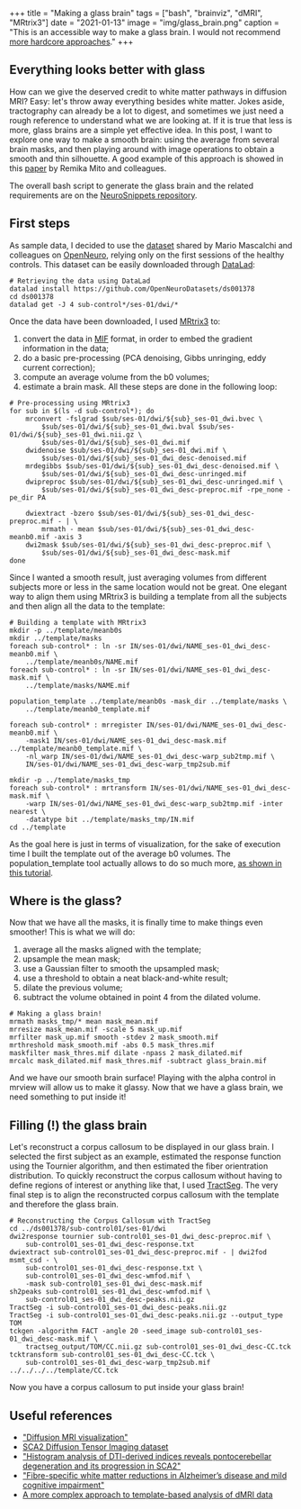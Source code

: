 +++
title =  "Making a glass brain"
tags = ["bash", "brainviz", "dMRI", "MRtrix3"]
date = "2021-01-13"
image = "img/glass_brain.png"
caption = "This is an accessible way to make a glass brain. I would not recommend [more hardcore approaches](https://www.nejm.org/doi/full/10.1056/nejmc1909867 'Really glassy brains')."
+++

## Everything looks better with glass

How can we give the deserved credit to white matter pathways in diffusion MRI? Easy: let's throw away everything besides white matter. Jokes aside, tractography can already be a lot to digest, and sometimes we just need a rough reference to understand what we are looking at. If it is true that less is more, glass brains are a simple yet effective idea.
In this post, I want to explore one way to make a smooth brain: using the average from several brain masks, and then playing around with image operations to obtain a smooth and thin silhouette. A good example of this approach is showed in this [paper](https://academic.oup.com/brain/article/141/3/888/4788771 'Brain - A Journal of Neurology') by Remika Mito and colleagues.

The overall bash script to generate the glass brain and the related requirements are on the [NeuroSnippets repository](https://github.com/matteomancini/neurosnippets/brainviz/glass_brain).


## First steps

As sample data, I decided to use the [dataset](https://openneuro.org/datasets/ds001378/versions/00003 'SCA2 Diffusion Tensor Imaging') shared by Mario Mascalchi and colleagues on [OpenNeuro](https://openneuro.org 'OpenNeuro'), relying only on the first sessions of the healthy controls. This dataset can be easily downloaded through [DataLad](https://www.datalad.org 'DataLad'):

```
# Retrieving the data using DataLad
datalad install https://github.com/OpenNeuroDatasets/ds001378
cd ds001378
datalad get -J 4 sub-control*/ses-01/dwi/*
```

Once the data have been downloaded, I used [MRtrix3](https://mrtrix.readthedocs.io/en/latest/getting_started/image_data.html 'MRtrix3') to:
1. convert the data in [MIF](https://mrtrix.readthedocs.io/en/latest/getting_started/image_data.html 'MRtrix3 file formats') format, in order to embed the gradient information in the data;
2. do a basic pre-processing (PCA denoising, Gibbs unringing, eddy current correction);
3. compute an average volume from the b0 volumes;
4. estimate a brain mask.
All these steps are done in the following loop:

```
# Pre-processing using MRtrix3
for sub in $(ls -d sub-control*); do
    mrconvert -fslgrad $sub/ses-01/dwi/${sub}_ses-01_dwi.bvec \
        $sub/ses-01/dwi/${sub}_ses-01_dwi.bval $sub/ses-01/dwi/${sub}_ses-01_dwi.nii.gz \
        $sub/ses-01/dwi/${sub}_ses-01_dwi.mif
    dwidenoise $sub/ses-01/dwi/${sub}_ses-01_dwi.mif \
        $sub/ses-01/dwi/${sub}_ses-01_dwi_desc-denoised.mif
    mrdegibbs $sub/ses-01/dwi/${sub}_ses-01_dwi_desc-denoised.mif \
        $sub/ses-01/dwi/${sub}_ses-01_dwi_desc-unringed.mif
    dwipreproc $sub/ses-01/dwi/${sub}_ses-01_dwi_desc-unringed.mif \
        $sub/ses-01/dwi/${sub}_ses-01_dwi_desc-preproc.mif -rpe_none -pe_dir PA

    dwiextract -bzero $sub/ses-01/dwi/${sub}_ses-01_dwi_desc-preproc.mif - | \
        mrmath - mean $sub/ses-01/dwi/${sub}_ses-01_dwi_desc-meanb0.mif -axis 3
    dwi2mask $sub/ses-01/dwi/${sub}_ses-01_dwi_desc-preproc.mif \
        $sub/ses-01/dwi/${sub}_ses-01_dwi_desc-mask.mif
done
```

Since I wanted a smooth result, just averaging volumes from different subjects more or less in the same location would not be great. One elegant way to align them using MRtrix3 is building a template from all the subjects and then align all the data to the template:

```
# Building a template with MRtrix3
mkdir -p ../template/meanb0s
mkdir ../template/masks
foreach sub-control* : ln -sr IN/ses-01/dwi/NAME_ses-01_dwi_desc-meanb0.mif \
    ../template/meanb0s/NAME.mif
foreach sub-control* : ln -sr IN/ses-01/dwi/NAME_ses-01_dwi_desc-mask.mif \
    ../template/masks/NAME.mif

population_template ../template/meanb0s -mask_dir ../template/masks \
    ../template/meanb0_template.mif

foreach sub-control* : mrregister IN/ses-01/dwi/NAME_ses-01_dwi_desc-meanb0.mif \
    -mask1 IN/ses-01/dwi/NAME_ses-01_dwi_desc-mask.mif ../template/meanb0_template.mif \
    -nl_warp IN/ses-01/dwi/NAME_ses-01_dwi_desc-warp_sub2tmp.mif \
    IN/ses-01/dwi/NAME_ses-01_dwi_desc-warp_tmp2sub.mif

mkdir -p ../template/masks_tmp
foreach sub-control* : mrtransform IN/ses-01/dwi/NAME_ses-01_dwi_desc-mask.mif \
    -warp IN/ses-01/dwi/NAME_ses-01_dwi_desc-warp_sub2tmp.mif -inter nearest \
    -datatype bit ../template/masks_tmp/IN.mif
cd ../template
```

As the goal here is just in terms of visualization, for the sake of execution time I built the template out of the average b0 volumes. The population_template tool actually allows to do so much more, [as shown in this tutorial](https://mrtrix.readthedocs.io/en/latest/fixel_based_analysis/st_fibre_density_cross-section.html 'MRtrix3 Documentation').


## Where is the glass?

Now that we have all the masks, it is finally time to make things even smoother! This is what we will do:
1. average all the masks aligned with the template;
2. upsample the mean mask;
3. use a Gaussian filter to smooth the upsampled mask;
4. use a threshold to obtain a neat black-and-white result;
5. dilate the previous volume;
6. subtract the volume obtained in point 4 from the dilated volume.

```
# Making a glass brain!
mrmath masks_tmp/* mean mask_mean.mif
mrresize mask_mean.mif -scale 5 mask_up.mif
mrfilter mask_up.mif smooth -stdev 2 mask_smooth.mif
mrthreshold mask_smooth.mif -abs 0.5 mask_thres.mif
maskfilter mask_thres.mif dilate -npass 2 mask_dilated.mif
mrcalc mask_dilated.mif mask_thres.mif -subtract glass_brain.mif
```

And we have our smooth brain surface! Playing with the alpha control in mrview will allow us to make it glassy.
Now that we have a glass brain, we need something to put inside it!


## Filling (!) the glass brain 

Let's reconstruct a corpus callosum to be displayed in our glass brain. I selected the first subject as an example, estimated the response function using the Tournier algorithm, and then estimated the fiber orientration distribution. To quickly reconstruct the corpus callosum without having to define regions of interest or anything like that, I used [TractSeg](https://github.com/MIC-DKFZ/TractSeg 'GitHub'). The very final step is to align the reconstructed corpus callosum with the template and therefore the glass brain.

```
# Reconstructing the Corpus Callosum with TractSeg
cd ../ds001378/sub-control01/ses-01/dwi
dwi2response tournier sub-control01_ses-01_dwi_desc-preproc.mif \
    sub-control01_ses-01_dwi_desc-response.txt
dwiextract sub-control01_ses-01_dwi_desc-preproc.mif - | dwi2fod msmt_csd - \
    sub-control01_ses-01_dwi_desc-response.txt \
    sub-control01_ses-01_dwi_desc-wmfod.mif \
    -mask sub-control01_ses-01_dwi_desc-mask.mif
sh2peaks sub-control01_ses-01_dwi_desc-wmfod.mif \
    sub-control01_ses-01_dwi_desc-peaks.nii.gz
TractSeg -i sub-control01_ses-01_dwi_desc-peaks.nii.gz
TractSeg -i sub-control01_ses-01_dwi_desc-peaks.nii.gz --output_type TOM
tckgen -algorithm FACT -angle 20 -seed_image sub-control01_ses-01_dwi_desc-mask.mif \
    tractseg_output/TOM/CC.nii.gz sub-control01_ses-01_dwi_desc-CC.tck
tcktransform sub-control01_ses-01_dwi_desc-CC.tck \
    sub-control01_ses-01_dwi_desc-warp_tmp2sub.mif ../../../../template/CC.tck
```

Now you have a corpus callosum to put inside your glass brain!


## Useful references

* ["Diffusion MRI visualization"](https://onlinelibrary.wiley.com/doi/full/10.1002/nbm.3902 'Schultz and Vilanova, 2019')
* [SCA2 Diffusion Tensor Imaging dataset](https://openneuro.org/datasets/ds001378/versions/00003 'OpenNeuro')
* ["Histogram analysis of DTI-derived indices reveals pontocerebellar degeneration and its progression in SCA2"](https://www.ncbi.nlm.nih.gov/pmc/articles/PMC6042729/ 'Mascalchi et al., 2018')
* ["Fibre-specific white matter reductions in Alzheimer’s disease and mild cognitive impairment"](https://academic.oup.com/brain/article/141/3/888/4788771 'Mito et al., 2018')
* [A more complex approach to template-based analysis of dMRI data](https://mrtrix.readthedocs.io/en/latest/fixel_based_analysis/st_fibre_density_cross-section.html 'MRtrix3 Documentation')
